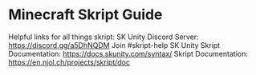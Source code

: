 # Minecraft Skript Guide

Helpful links for all things skript:
  SK Unity Discord Server: https://discord.gg/a5DhNQDM Join #skript-help
  SK Unity Skript Documentation: https://docs.skunity.com/syntax/
  Skript Documentation: https://en.njol.ch/projects/skript/doc
  
  
  
